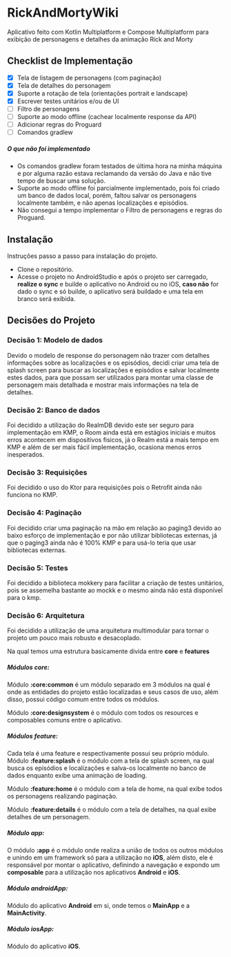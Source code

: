 
# RickAndMortyWiki

Aplicativo feito com Kotlin Multiplatform e Compose Multiplatform para exibição de personagens e detalhes da animação Rick and Morty

## Checklist de Implementação

- [x] Tela de listagem de personagens (com paginação)
- [x] Tela de detalhes do personagem
- [x] Suporte a rotação de tela (orientações portrait e landscape)
- [x] Escrever testes unitários e/ou de UI
- [ ] Filtro de personagens
- [ ] Suporte ao modo offline (cachear localmente response da API)
- [ ] Adicionar regras do Proguard
- [ ] Comandos gradlew

##### O que não foi implementado
- Os comandos gradlew foram testados de última hora na minha máquina e por alguma razão estava reclamando da versão do Java e não tive tempo de buscar uma solução.
- Suporte ao modo offline foi parcialmente implementado, pois foi criado um banco de dados local, porém, faltou salvar os personagens localmente também, e não apenas localizações e episódios.
- Não consegui a tempo implementar o Filtro de personagens e regras do Proguard.

## Instalação

Instruções passo a passo para instalação do projeto.
- Clone o repositório.
- Acesse o projeto no AndroidStudio e após o projeto ser carregado, **realize o sync** e builde o aplicativo no Android ou no iOS,
  **caso não** for dado o sync e só builde, o aplicativo será buildado e uma tela em branco será exibida.

## Decisões do Projeto

### Decisão 1: Modelo de dados

Devido o modelo de response do personagem não trazer com detalhes informações sobre as localizações e os episódios,
decidi criar uma tela de splash screen para buscar as localizações e episódios e salvar localmente estes dados,
para que possam ser utilizados para montar uma classe de personagem mais detalhada e mostrar mais informações na tela de detalhes.

### Decisão 2: Banco de dados

Foi decidido a utilização do RealmDB devido este ser seguro para implementação em KMP,
o Room ainda está em estágios iniciais e muitos erros acontecem em dispositivos fisicos, já o Realm
está a mais tempo em KMP e além de ser mais fácil implementação, ocasiona menos erros inesperados.


### Decisão 3: Requisições

Foi decidido o uso do Ktor para requisições pois o Retrofit ainda não funciona no KMP.

### Decisão 4: Paginação

Foi decidido criar uma paginação na mão em relação ao paging3 devido ao baixo esforço de implementação
e por não utilizar bibliotecas externas, já que o paging3 ainda não é 100% KMP e para usá-lo teria que
usar bibliotecas externas.

### Decisão 5: Testes

Foi decidido a biblioteca mokkery para facilitar a criação de testes unitários,
pois se assemelha bastante ao mockk e o mesmo ainda não está disponível para o kmp.

### Decisão 6: Arquitetura

Foi decidido a utilização de uma arquitetura multimodular para tornar o projeto um pouco mais robusto
e desacoplado.

Na qual temos uma estrutura basicamente divida entre **core** e **features**

##### Módulos core:
Módulo **:core:common** é um módulo separado em 3 módulos na qual é onde as entidades do projeto estão localizadas e seus casos de uso,
além disso, possui código comum entre todos os módulos.

Módulo **:core:designsystem** é o módulo com todos os resources e composables comuns entre o aplicativo.

##### Módulos feature:
Cada tela é uma feature e respectivamente possui seu próprio módulo.
Módulo **:feature:splash** é o módulo com a tela de splash screen, na qual busca os episódios e localizações e salva-os localmente no banco de dados enquanto exibe uma animação de loading.

Módulo **:feature:home** é o módulo com a tela de home, na qual exibe todos os personagens realizando paginação.

Módulo **:feature:details** é o módulo com a tela de detalhes, na qual exibe detalhes de um personagem.

##### Módulo app:
O módulo **:app** é o módulo onde realiza a união de todos os outros módulos e unindo em um framework só para a utilização no **iOS**,
além disto, ele é responsável por montar o aplicativo, definindo a navegação e expondo um **composable** para a utilização nos aplicativos **Android** e **iOS**.

##### Módulo androidApp:
Módulo do aplicativo **Android** em si, onde temos o **MainApp** e a **MainActivity**.

##### Módulo iosApp:
Módulo do aplicativo **iOS**.



